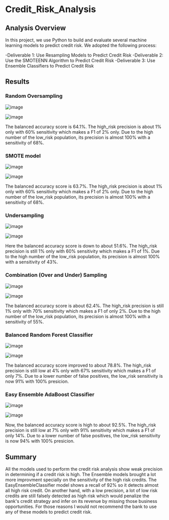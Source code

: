 # Credit_Risk_Analysis
## Analysis Overview
In this project, we use Python to build and evaluate several machine learning models to predict credit risk.
We adopted the following process:

-Deliverable 1: Use Resampling Models to Predict Credit Risk
-Deliverable 2: Use the SMOTEENN Algorithm to Predict Credit Risk
-Deliverable 3: Use Ensemble Classifiers to Predict Credit Risk

## Results
### Random Oversampling

![image](https://user-images.githubusercontent.com/96096924/164995009-3ae9dc55-eeeb-413b-b81e-7724097d6f52.png)

![image](https://user-images.githubusercontent.com/96096924/164995021-a0cfa825-fa08-4750-9736-bdc31502068f.png)

The balanced accuracy score is 64.1%.
The high_risk precision is about 1% only with 60% sensitivity which makes a F1 of 2% only.
Due to the high number of the low_risk population, its precision is almost 100% with a sensitivity of 68%.

### SMOTE model

![image](https://user-images.githubusercontent.com/96096924/164995196-37c55d6c-ad97-4462-a748-6aad0248fc69.png)

![image](https://user-images.githubusercontent.com/96096924/164995211-cf9611a0-13f7-4aeb-b804-7127878fdf4c.png)

The balanced accuracy score is 63.7%.
The high_risk precision is about 1% only with 60% sensitivity which makes a F1 of 2% only.
Due to the high number of the low_risk population, its precision is almost 100% with a sensitivity of 68%.

### Undersampling

![image](https://user-images.githubusercontent.com/96096924/164995332-76df4078-cf88-4d9c-8f6d-f406d08350c0.png)

![image](https://user-images.githubusercontent.com/96096924/164995342-dadd4ae2-cbce-457a-9a68-c26ce7181e27.png)

Here the balanced accuracy score is down to about 51.6%.
The high_risk precision is still 1% only with 60% sensitivity which makes a F1 of 1%.
Due to the high number of the low_risk population, its precision is almost 100% with a sensitivity of 43%.

### Combination (Over and Under) Sampling

![image](https://user-images.githubusercontent.com/96096924/164995443-d8557fa2-5ea0-49f8-9442-d019f00bb53c.png)

![image](https://user-images.githubusercontent.com/96096924/164995457-3663e6d8-43c9-4a45-b56d-0f42bbded131.png)

The balanced accuracy score is about 62.4%.
The high_risk precision is still 1% only with 70% sensitivity which makes a F1 of only 2%.
Due to the high number of the low_risk population, its precision is almost 100% with a sensitivity of 55%.

### Balanced Random Forest Classifier

![image](https://user-images.githubusercontent.com/96096924/164995549-e9445245-4983-4d34-8902-9e122a08cf41.png)

![image](https://user-images.githubusercontent.com/96096924/164995559-248aedd9-7f8e-41ea-9691-ec445e36153f.png)

The balanced accuracy score improved to about 78.8%.
The high_risk precision is still low at 4% only with 67% sensitivity which makes a F1 of only 7%.
Due to a lower number of false positives, the low_risk sensitivity is now 91% with 100% presicion.

### Easy Ensemble AdaBoost Classifier

![image](https://user-images.githubusercontent.com/96096924/164995617-360bfb96-31a9-441e-a88e-739fdbfe7f42.png)

![image](https://user-images.githubusercontent.com/96096924/164995627-2cb98ecc-1f48-483b-9bfb-9528c2363d21.png)

Now, the balanced accuracy score is high to about 92.5%.
The high_risk precision is still low at 7% only with 91% sensitivity which makes a F1 of only 14%.
Due to a lower number of false positives, the low_risk sensitivity is now 94% with 100% presicion.

## Summary
All the models used to perform the credit risk analysis show weak precision in determining if a credit risk is high.
The Ensemble models brought a lot more improvment specially on the sensitivity of the high risk credits.
The EasyEnsembleClassifier model shows a recall of 92% so it detects almost all high risk credit. On another hand, with a low precision, a lot of low risk credits are still falsely detected as high risk which would penalize the bank's credit strategy and infer on its revenue by missing those business opportunities.
For those reasons I would not recommend the bank to use any of these models to predict credit risk.
